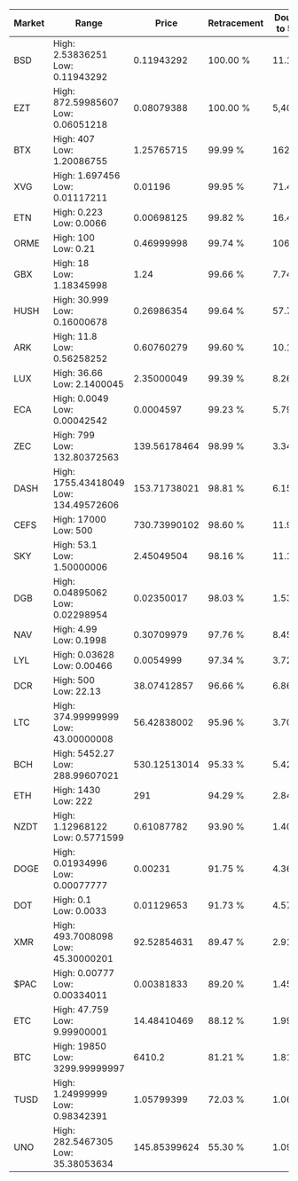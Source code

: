 | Market | Range | Price| Retracement | Doubles to 50% |
| --- | --- | --- | --- | --- |
| BSD | High: 2.53836251<br />Low: 0.11943292 | 0.11943292 | 100.00 % | 11.13 |
| EZT | High: 872.59985607<br />Low: 0.06051218 | 0.08079388 | 100.00 % | 5,400.54 |
| BTX | High: 407<br />Low: 1.20086755 | 1.25765715 | 99.99 % | 162.29 |
| XVG | High: 1.697456<br />Low: 0.01117211 | 0.01196 | 99.95 % | 71.43 |
| ETN | High: 0.223<br />Low: 0.0066 | 0.00698125 | 99.82 % | 16.44 |
| ORME | High: 100<br />Low: 0.21 | 0.46999998 | 99.74 % | 106.61 |
| GBX | High: 18<br />Low: 1.18345998 | 1.24 | 99.66 % | 7.74 |
| HUSH | High: 30.999<br />Low: 0.16000678 | 0.26986354 | 99.64 % | 57.73 |
| ARK | High: 11.8<br />Low: 0.56258252 | 0.60760279 | 99.60 % | 10.17 |
| LUX | High: 36.66<br />Low: 2.1400045 | 2.35000049 | 99.39 % | 8.26 |
| ECA | High: 0.0049<br />Low: 0.00042542 | 0.0004597 | 99.23 % | 5.79 |
| ZEC | High: 799<br />Low: 132.80372563 | 139.56178464 | 98.99 % | 3.34 |
| DASH | High: 1755.43418049<br />Low: 134.49572606 | 153.71738021 | 98.81 % | 6.15 |
| CEFS | High: 17000<br />Low: 500 | 730.73990102 | 98.60 % | 11.97 |
| SKY | High: 53.1<br />Low: 1.50000006 | 2.45049504 | 98.16 % | 11.14 |
| DGB | High: 0.04895062<br />Low: 0.02298954 | 0.02350017 | 98.03 % | 1.53 |
| NAV | High: 4.99<br />Low: 0.1998 | 0.30709979 | 97.76 % | 8.45 |
| LYL | High: 0.03628<br />Low: 0.00466 | 0.0054999 | 97.34 % | 3.72 |
| DCR | High: 500<br />Low: 22.13 | 38.07412857 | 96.66 % | 6.86 |
| LTC | High: 374.99999999<br />Low: 43.00000008 | 56.42838002 | 95.96 % | 3.70 |
| BCH | High: 5452.27<br />Low: 288.99607021 | 530.12513014 | 95.33 % | 5.42 |
| ETH | High: 1430<br />Low: 222 | 291 | 94.29 % | 2.84 |
| NZDT | High: 1.12968122<br />Low: 0.5771599 | 0.61087782 | 93.90 % | 1.40 |
| DOGE | High: 0.01934996<br />Low: 0.00077777 | 0.00231 | 91.75 % | 4.36 |
| DOT | High: 0.1<br />Low: 0.0033 | 0.01129653 | 91.73 % | 4.57 |
| XMR | High: 493.7008098<br />Low: 45.30000201 | 92.52854631 | 89.47 % | 2.91 |
| $PAC | High: 0.00777<br />Low: 0.00334011 | 0.00381833 | 89.20 % | 1.45 |
| ETC | High: 47.759<br />Low: 9.99900001 | 14.48410469 | 88.12 % | 1.99 |
| BTC | High: 19850<br />Low: 3299.99999997 | 6410.2 | 81.21 % | 1.81 |
| TUSD | High: 1.24999999<br />Low: 0.98342391 | 1.05799399 | 72.03 % | 1.06 |
| UNO | High: 282.5467305<br />Low: 35.38053634 | 145.85399624 | 55.30 % | 1.09 |
